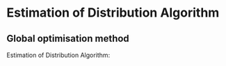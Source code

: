 # Estimation of Distribution Algorithm
## Global optimisation method

Estimation of Distribution Algorithm:

